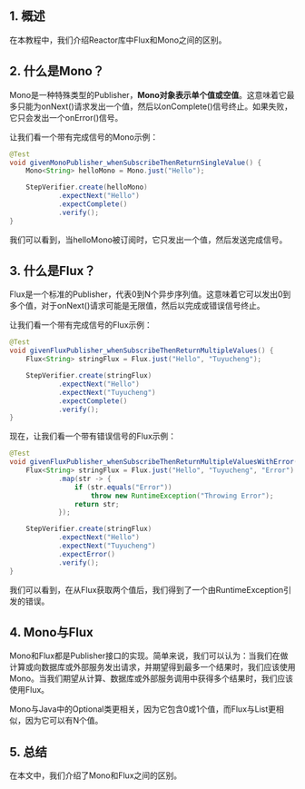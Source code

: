 ## 1. 概述

在本教程中，我们介绍Reactor库中Flux和Mono之间的区别。

## 2. 什么是Mono？

Mono是一种特殊类型的Publisher，**Mono对象表示单个值或空值**。这意味着它最多只能为onNext()请求发出一个值，然后以onComplete()信号终止。如果失败，它只会发出一个onError()信号。

让我们看一个带有完成信号的Mono示例：

```java
@Test
void givenMonoPublisher_whenSubscribeThenReturnSingleValue() {
	Mono<String> helloMono = Mono.just("Hello");

	StepVerifier.create(helloMono)
			.expectNext("Hello")
			.expectComplete()
			.verify();
}
```

我们可以看到，当helloMono被订阅时，它只发出一个值，然后发送完成信号。

## 3. 什么是Flux？

Flux是一个标准的Publisher，代表0到N个异步序列值。这意味着它可以发出0到多个值，对于onNext()请求可能是无限值，然后以完成或错误信号终止。

让我们看一个带有完成信号的Flux示例：

```java
@Test
void givenFluxPublisher_whenSubscribeThenReturnMultipleValues() {
	Flux<String> stringFlux = Flux.just("Hello", "Tuyucheng");

	StepVerifier.create(stringFlux)
			.expectNext("Hello")
			.expectNext("Tuyucheng")
			.expectComplete()
			.verify();
}
```

现在，让我们看一个带有错误信号的Flux示例：

```java
@Test
void givenFluxPublisher_whenSubscribeThenReturnMultipleValuesWithError() {
	Flux<String> stringFlux = Flux.just("Hello", "Tuyucheng", "Error")
			.map(str -> {
				if (str.equals("Error"))
					throw new RuntimeException("Throwing Error");
				return str;
			});

	StepVerifier.create(stringFlux)
			.expectNext("Hello")
			.expectNext("Tuyucheng")
			.expectError()
			.verify();
}
```

我们可以看到，在从Flux获取两个值后，我们得到了一个由RuntimeException引发的错误。

## 4. Mono与Flux

Mono和Flux都是Publisher接口的实现。简单来说，我们可以认为：当我们在做计算或向数据库或外部服务发出请求，并期望得到最多一个结果时，我们应该使用Mono。当我们期望从计算、数据库或外部服务调用中获得多个结果时，我们应该使用Flux。

Mono与Java中的Optional类更相关，因为它包含0或1个值，而Flux与List更相似，因为它可以有N个值。

## 5. 总结

在本文中，我们介绍了Mono和Flux之间的区别。